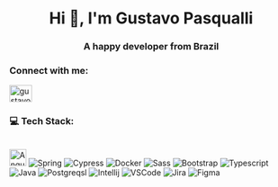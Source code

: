 <h1 align="center">Hi 👋, I'm Gustavo Pasqualli</h1>
<h3 align="center">A happy developer from Brazil</h3>

<h3 align="left">Connect with me:</h3>
<p align="left">
<a href="https://linkedin.com/in/gustavopasqualli" target="blank"><img align="center" src="https://raw.githubusercontent.com/rahuldkjain/github-profile-readme-generator/master/src/images/icons/Social/linked-in-alt.svg" alt="gustavopasqualli" height="30" width="40" /></a>
</p>

<h3>💻 Tech Stack:</h3>
<br/>

<div align="start">
  <img src="https://img.shields.io/badge/java-%23ED8B00.svg?style=for-the-badge&logo=openjdk&logoColor=white" alt="Angular" height="30"/>
  <img src="https://img.shields.io/badge/Spring%20Boot-6DB33F?logo=springboot&logoColor=fff" alt="Spring" />
  <img src="https://img.shields.io/badge/Cypress-69D3A7?logo=cypress&logoColor=fff" alt="Cypress" />
  <img src="https://img.shields.io/badge/Docker-2496ED?logo=docker&logoColor=fff" alt="Docker" />
  <img src="https://img.shields.io/badge/Sass-C69?logo=sass&logoColor=fff" alt="Sass" />
  <img src="https://img.shields.io/badge/Bootstrap-7952B3?logo=bootstrap&logoColor=fff" alt="Bootstrap" />
  <img src="https://img.shields.io/badge/TypeScript-3178C6?logo=typescript&logoColor=fff" alt="Typescript" />
  <img src="https://img.shields.io/badge/Java-%23ED8B00.svg?logo=openjdk&logoColor=white" alt="Java" />
  <img src="https://img.shields.io/badge/Postgres-%23316192.svg?logo=postgresql&logoColor=white" alt="Postgreqsl" />
  <img src="https://img.shields.io/badge/IntelliJIDEA-000000.svg?logo=intellij-idea&logoColor=white" alt="Intellij" />
  <img src="https://custom-icon-badges.demolab.com/badge/Visual%20Studio%20Code-0078d7.svg?logo=vsc&logoColor=white" alt="VSCode" />
  <img src="https://img.shields.io/badge/Jira-0052CC?logo=jira&logoColor=fff" alt="Jira" />
  <img src="https://img.shields.io/badge/Figma-F24E1E?logo=figma&logoColor=white" alt="Figma" />

  </div>
  <div align="center"> 
  </div>
